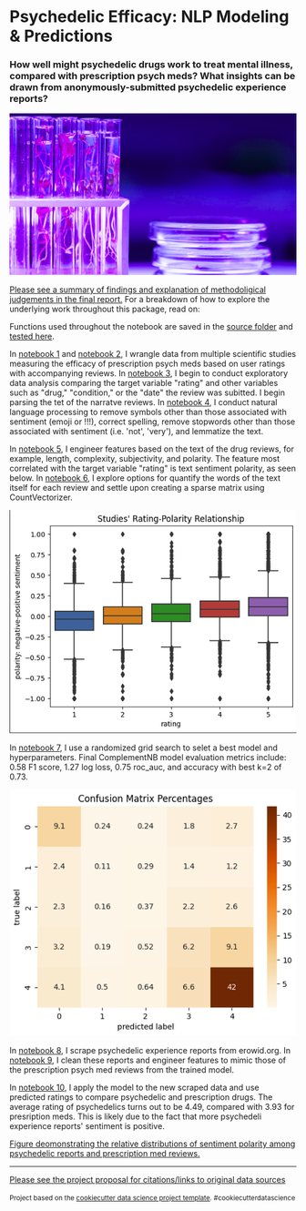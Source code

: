 # Psychedelic Efficacy: NLP Modeling & Predictions
### How well might psychedelic drugs work to treat mental illness, compared with prescription psych meds? What insights can be drawn from anonymously-submitted psychedelic experience reports?

![pink and purple chemical lab environment](https://github.com/fractaldatalearning/psychedelic_efficacy/blob/main/reports/figures/cover_img.png)

[Please see a summary of findings and explanation of methodoligical judgements in the final report.](https://github.com/fractaldatalearning/psychedelic_efficacy/blob/main/reports/Katin_Capstone3_Report.pdf) For a breakdown of how to explore the underlying work throughout this package, read on:

Functions used throughout the notebook are saved in the [source folder](https://github.com/fractaldatalearning/psychedelic_efficacy/tree/main/src) and [tested here](https://github.com/fractaldatalearning/psychedelic_efficacy/tree/main/tests/test_nlp). 

In [notebook 1](https://github.com/fractaldatalearning/psychedelic_efficacy/blob/main/notebooks/1-kl-wrangle-tabular.ipynb) and [notebook 2](https://github.com/fractaldatalearning/psychedelic_efficacy/blob/main/notebooks/2-kl-wrangle_duplicates.ipynb), I wrangle data from multiple scientific studies measuring the efficacy of prescription psych meds based on user ratings with accompanying reviews. In [notebook 3](https://github.com/fractaldatalearning/psychedelic_efficacy/blob/main/notebooks/3-kl-studies-early-eda-parse.ipynb), I begin to conduct exploratory data analysis comparing the target variable "rating" and other variables such as "drug," "condition," or the "date" the review was subitted. I begin parsing the tet of the narratve reviews. In [notebook 4](https://github.com/fractaldatalearning/psychedelic_efficacy/blob/main/notebooks/4-kl-studies-nlp.ipynb), I conduct natural language processing to remove symbols other than those associated with sentiment (emoji or !!!), correct spelling, remove stopwords other than those associated with sentiment (i.e. 'not', 'very'), and lemmatize the text.

In [notebook 5](https://github.com/fractaldatalearning/psychedelic_efficacy/blob/main/notebooks/5-kl-studies-lang-eda-preprocess.ipynb), I engineer features based on the text of the drug reviews, for example, length, complexity, subjectivity, and polarity. The feature most correlated with the target variable "rating" is text sentiment polarity, as seen below. In [notebook 6](https://github.com/fractaldatalearning/psychedelic_efficacy/blob/main/notebooks/6-kl-studies-finish-preprocess.ipynb), I explore options for quantify the words of the text itself for each  review and settle upon creating a sparse matrix using CountVectorizer. 

![Boxplot demonstrating the relationship between a drug's rating and its review's sentiment polarity.](https://github.com/fractaldatalearning/psychedelic_efficacy/blob/main/reports/figures/studes_rating_polarity.png) 

In [notebook 7](https://github.com/fractaldatalearning/psychedelic_efficacy/blob/main/notebooks/7-kl-studies-modeling.ipynb), I use a randomized grid search to selet a best model and hyperparameters. Final ComplementNB model evaluation metrics include: 0.58 F1 score, 1.27 log loss, 0.75 roc_auc, and accuracy with best k=2 of 0.73. 

![Confusion matrix of true and predicted ratings.](https://github.com/fractaldatalearning/psychedelic_efficacy/blob/main/reports/figures/confusion_matrix.png)

In [notebook 8](https://github.com/fractaldatalearning/psychedelic_efficacy/blob/main/notebooks/8-kl-scraping.ipynb), I scrape psychedelic experience reports from erowid.org. In [notebook 9](https://github.com/fractaldatalearning/psychedelic_efficacy/blob/main/notebooks/9-kl-reports-clean-engineer.ipynb), I clean these reports and engineer features to mimic those of the prescription psych med reviews from the trained model. 

In [notebook 10](https://github.com/fractaldatalearning/psychedelic_efficacy/blob/main/notebooks/10-kl-reports-engineer-ratings.ipynb), I apply the model to the new scraped data and use predicted ratings to compare psychedelic and prescription drugs. The average rating of psychedelics turns out to be 4.49, compared with 3.93 for presription meds. This is likely due to the fact that more psychedeli experience reports' sentiment is positive. 

[Figure deomonstrating the relative distributions of sentiment polarity among psychedelic reports and prescription med reviews.](https://github.com/fractaldatalearning/psychedelic_efficacy/blob/main/reports/figures/compare_polarity.png)

--------
[Please see the project proposal for citations/links to original data sources](https://github.com/fractaldatalearning/psychedelic_efficacy/blob/main/references/kl_cap3_proposal_psychedelic_efficacy.pdf)

<p><small>Project based on the <a target="_blank" href="https://drivendata.github.io/cookiecutter-data-science/">cookiecutter data science project template</a>. #cookiecutterdatascience</small></p>
